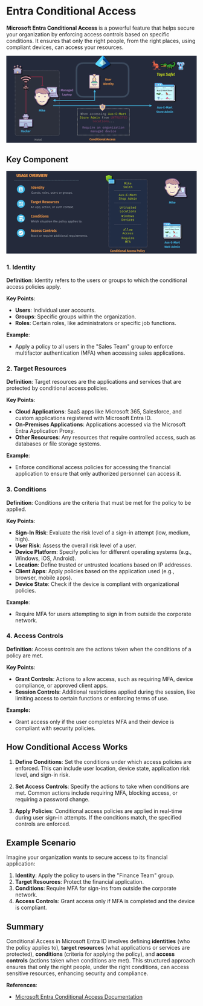 # Entra Conditional Access

**Microsoft Entra Conditional Access** is a powerful feature that helps secure your organization by enforcing access controls based on specific conditions. It ensures that only the right people, from the right places, using compliant devices, can access your resources.

![alt text](images/conditional-access.png)

## Key Component

![alt text](images/conditional-access-components.png)

### 1. Identity

**Definition**: Identity refers to the users or groups to which the conditional access policies apply.

**Key Points**:

- **Users**: Individual user accounts.
- **Groups**: Specific groups within the organization.
- **Roles**: Certain roles, like administrators or specific job functions.

**Example**:

- Apply a policy to all users in the "Sales Team" group to enforce multifactor authentication (MFA) when accessing sales applications.

### 2. Target Resources

**Definition**: Target resources are the applications and services that are protected by conditional access policies.

**Key Points**:

- **Cloud Applications**: SaaS apps like Microsoft 365, Salesforce, and custom applications registered with Microsoft Entra ID.
- **On-Premises Applications**: Applications accessed via the Microsoft Entra Application Proxy.
- **Other Resources**: Any resources that require controlled access, such as databases or file storage systems.

**Example**:

- Enforce conditional access policies for accessing the financial application to ensure that only authorized personnel can access it.

### 3. Conditions

**Definition**: Conditions are the criteria that must be met for the policy to be applied.

**Key Points**:

- **Sign-In Risk**: Evaluate the risk level of a sign-in attempt (low, medium, high).
- **User Risk**: Assess the overall risk level of a user.
- **Device Platform**: Specify policies for different operating systems (e.g., Windows, iOS, Android).
- **Location**: Define trusted or untrusted locations based on IP addresses.
- **Client Apps**: Apply policies based on the application used (e.g., browser, mobile apps).
- **Device State**: Check if the device is compliant with organizational policies.

**Example**:

- Require MFA for users attempting to sign in from outside the corporate network.

### 4. Access Controls

**Definition**: Access controls are the actions taken when the conditions of a policy are met.

**Key Points**:

- **Grant Controls**: Actions to allow access, such as requiring MFA, device compliance, or approved client apps.
- **Session Controls**: Additional restrictions applied during the session, like limiting access to certain functions or enforcing terms of use.

**Example:**

- Grant access only if the user completes MFA and their device is compliant with security policies.

## How Conditional Access Works

1. **Define Conditions**: Set the conditions under which access policies are enforced. This can include user location, device state, application risk level, and sign-in risk.

2. **Set Access Controls**: Specify the actions to take when conditions are met. Common actions include requiring MFA, blocking access, or requiring a password change.

3. **Apply Policies**: Conditional access policies are applied in real-time during user sign-in attempts. If the conditions match, the specified controls are enforced.

## Example Scenario

Imagine your organization wants to secure access to its financial application:

1. **Identity**: Apply the policy to users in the "Finance Team" group.
2. **Target Resources**: Protect the financial application.
3. **Conditions**: Require MFA for sign-ins from outside the corporate network.
4. **Access Controls**: Grant access only if MFA is completed and the device is compliant.

## Summary

Conditional Access in Microsoft Entra ID involves defining **identities** (who the policy applies to), **target resources** (what applications or services are protected), **conditions** (criteria for applying the policy), and **access controls** (actions taken when conditions are met). This structured approach ensures that only the right people, under the right conditions, can access sensitive resources, enhancing security and compliance.

**References**:

- [Microsoft Entra Conditional Access Documentation](https://learn.microsoft.com/en-us/azure/active-directory/conditional-access/overview)
